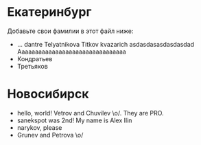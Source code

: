 Екатеринбург
===
Добавьте свои фамилии в этот файл ниже: 
* ...
dantre
Telyatnikova Titkov
kvazarich
asdasdasasdasdasdad
Aaaaaaaaaaaaaaaaaaaaaaaaaaaaaaaa
* Кондратьев
* Третьяков

Новосибирск
=====

* hello, world! Vetrov and Chuvilev \o/. They are PRO.
* sanekspot was 2nd! My name is Alex Ilin
* narykov, please 
* Grunev and Petrova \o/
